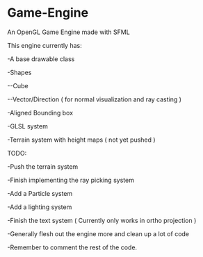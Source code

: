# Game-Engine
An OpenGL Game Engine made with SFML

This engine currently has:


-A base drawable class

-Shapes

--Cube

--Vector/Direction ( for normal visualization and ray casting )

-Aligned Bounding box

-GLSL system

-Terrain system with height maps ( not yet pushed )


TODO:


-Push the terrain system

-Finish implementing the ray picking system

-Add a Particle system

-Add a lighting system

-Finish the text system ( Currently only works in ortho projection )

-Generally flesh out the engine more and clean up a lot of code

-Remember to comment the rest of the code.

